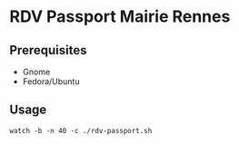 # RDV Passport Mairie Rennes

## Prerequisites

- Gnome
- Fedora/Ubuntu

## Usage

```shell
watch -b -n 40 -c ./rdv-passport.sh
```
